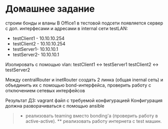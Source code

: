 # Домашнее задание
строим бонды и вланы
В Office1 в тестовой подсети появляется сервер с доп. интерфесами и адресами в internal сети testLAN:
- testClient1 - 10.10.10.254
- testClient2 - 10.10.10.254
- testServer1- 10.10.10.1
- testServer2- 10.10.10.1

Изолировать с помощью vlan:
testClient1 <-> testServer1
testClient2 <-> testServer2

Между centralRouter и inetRouter создать 2 линка (общая inernal сеть) и объединить их с помощью bond-интерфейса,
проверить работу c отключением сетевых интерфейсов

Результат ДЗ: vagrant файл с требуемой конфигурацией
Конфигурация должна разворачиваться с помощью ansible

> * реализовать teaming вместо bonding'а (проверить работу в active-active).
> ** реализовать работу интернета с test машин. 
